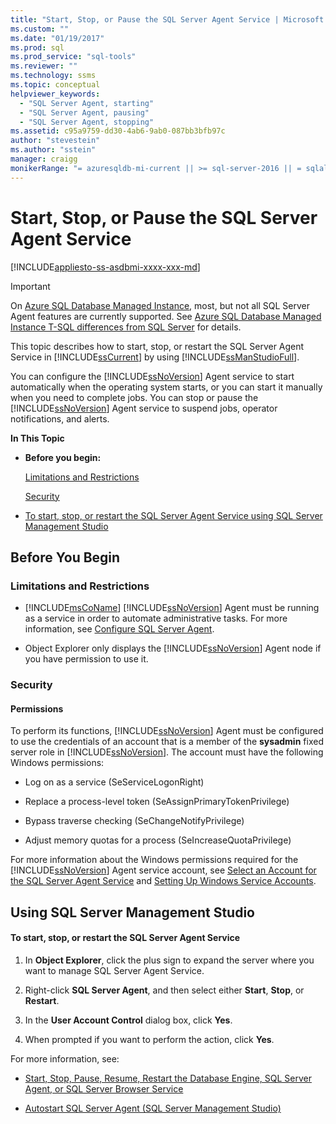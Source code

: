 ```yaml
---
title: "Start, Stop, or Pause the SQL Server Agent Service | Microsoft Docs"
ms.custom: ""
ms.date: "01/19/2017"
ms.prod: sql
ms.prod_service: "sql-tools"
ms.reviewer: ""
ms.technology: ssms
ms.topic: conceptual
helpviewer_keywords: 
  - "SQL Server Agent, starting"
  - "SQL Server Agent, pausing"
  - "SQL Server Agent, stopping"
ms.assetid: c95a9759-dd30-4ab6-9ab0-087bb3bfb97c
author: "stevestein"
ms.author: "sstein"
manager: craigg
monikerRange: "= azuresqldb-mi-current || >= sql-server-2016 || = sqlallproducts-allversions"
---
```

# Start, Stop, or Pause the SQL Server Agent Service
[!INCLUDE[appliesto-ss-asdbmi-xxxx-xxx-md](../../includes/appliesto-ss-asdbmi-xxxx-xxx-md.md)]

> [!IMPORTANT]  
> On [Azure SQL Database Managed Instance](https://docs.microsoft.com/azure/sql-database/sql-database-managed-instance), most, but not all SQL Server Agent features are currently supported. See [Azure SQL Database Managed Instance T-SQL differences from SQL Server](https://docs.microsoft.com/azure/sql-database/sql-database-managed-instance-transact-sql-information#sql-server-agent) for details.

This topic describes how to start, stop, or restart the SQL Server Agent Service in [!INCLUDE[ssCurrent](../../includes/sscurrent-md.md)] by using [!INCLUDE[ssManStudioFull](../../includes/ssmanstudiofull-md.md)].  
  
You can configure the [!INCLUDE[ssNoVersion](../../includes/ssnoversion-md.md)] Agent service to start automatically when the operating system starts, or you can start it manually when you need to complete jobs. You can stop or pause the [!INCLUDE[ssNoVersion](../../includes/ssnoversion-md.md)] Agent service to suspend jobs, operator notifications, and alerts.  
  
**In This Topic**  
  
-   **Before you begin:**  
  
    [Limitations and Restrictions](#Restrictions)  
  
    [Security](#Security)  
  
-   [To start, stop, or restart the SQL Server Agent Service using SQL Server Management Studio](#SSMSProcedure)  
  
## <a name="BeforeYouBegin"></a>Before You Begin  
  
### <a name="Restrictions"></a>Limitations and Restrictions  
  
-   [!INCLUDE[msCoName](../../includes/msconame_md.md)] [!INCLUDE[ssNoVersion](../../includes/ssnoversion-md.md)] Agent must be running as a service in order to automate administrative tasks. For more information, see [Configure SQL Server Agent](../../ssms/agent/configure-sql-server-agent.md).  
  
-   Object Explorer only displays the [!INCLUDE[ssNoVersion](../../includes/ssnoversion-md.md)] Agent node if you have permission to use it.  
  
### <a name="Security"></a>Security  
  
#### <a name="Permissions"></a>Permissions  
To perform its functions, [!INCLUDE[ssNoVersion](../../includes/ssnoversion-md.md)] Agent must be configured to use the credentials of an account that is a member of the **sysadmin** fixed server role in [!INCLUDE[ssNoVersion](../../includes/ssnoversion-md.md)]. The account must have the following Windows permissions:  
  
-   Log on as a service (SeServiceLogonRight)  
  
-   Replace a process-level token (SeAssignPrimaryTokenPrivilege)  
  
-   Bypass traverse checking (SeChangeNotifyPrivilege)  
  
-   Adjust memory quotas for a process (SeIncreaseQuotaPrivilege)  
  
For more information about the Windows permissions required for the [!INCLUDE[ssNoVersion](../../includes/ssnoversion-md.md)] Agent service account, see [Select an Account for the SQL Server Agent Service](../../ssms/agent/select-an-account-for-the-sql-server-agent-service.md) and [Setting Up Windows Service Accounts](../../database-engine/configure-windows/configure-windows-service-accounts-and-permissions.md).  
  
## <a name="SSMSProcedure"></a>Using SQL Server Management Studio  
  
#### To start, stop, or restart the SQL Server Agent Service  
  
1.  In **Object Explorer**, click the plus sign to expand the server where you want to manage SQL Server Agent Service.  
  
2.  Right-click **SQL Server Agent**, and then select either **Start**, **Stop**, or **Restart**.  
  
3.  In the **User Account Control** dialog box, click **Yes**.  
  
4.  When prompted if you want to perform the action, click **Yes**.  
  
For more information, see:  
  
-   [Start, Stop, Pause, Resume, Restart the Database Engine, SQL Server Agent, or SQL Server Browser Service](http://msdn.microsoft.com/32660a02-e5a1-411a-9e57-7066ca459df6)  
  
-   [Autostart SQL Server Agent &#40;SQL Server Management Studio&#41;](../../ssms/agent/autostart-sql-server-agent-sql-server-management-studio.md)  
  
